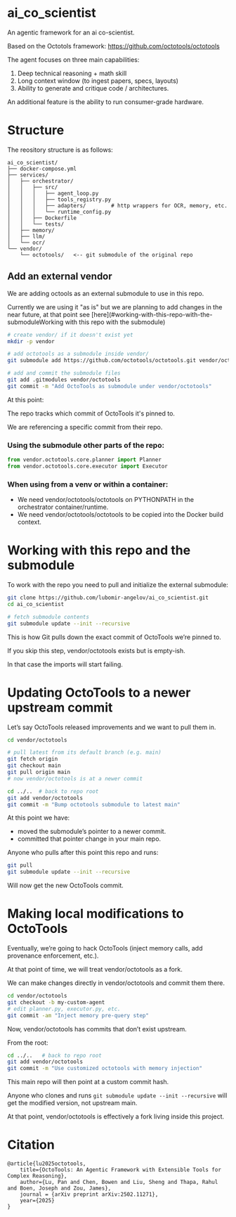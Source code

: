 # ai_co_scientist
An agentic framework for an ai co-scientist. 

Based on the Octotols framework: https://github.com/octotools/octotools

The agent focuses on three main capabilities: 
  1. Deep technical reasoning + math skill
  2. Long context window (to ingest papers, specs, layouts)
  3. Ability to generate and critique code / architectures.
  
An additional feature is the ability to run consumer-grade hardware.

# Structure
The reository structure is as follows:

```
ai_co_scientist/
├── docker-compose.yml
├── services/
│   ├── orchestrator/
│   │   ├── src/
│   │   │   ├── agent_loop.py
│   │   │   ├── tools_registry.py
│   │   │   ├── adapters/        # http wrappers for OCR, memory, etc.
│   │   │   └── runtime_config.py
│   │   ├── Dockerfile
│   │   └── tests/
│   ├── memory/
│   ├── llm/
│   └── ocr/
└── vendor/
    └── octotools/   <-- git submodule of the original repo
```

## Add an external vendor
We are adding octools as an external submodule to use in this repo. 

Currently we are using it "as is" but we are planning to add changes in the near future, at that point see [here](#working-with-this-repo-with-the-submoduleWorking with this repo with the submodule)

```bash
# create vendor/ if it doesn't exist yet
mkdir -p vendor

# add octotools as a submodule inside vendor/
git submodule add https://github.com/octotools/octotools.git vendor/octotools

# add and commit the submodule files
git add .gitmodules vendor/octotools
git commit -m "Add OctoTools as submodule under vendor/octotools"
```

At this point:

The repo tracks which commit of OctoTools it's pinned to.

We are referencing a specific commit from their repo.


### Using the submodule other parts of the repo:

```python
from vendor.octotools.core.planner import Planner
from vendor.octotools.core.executor import Executor
```


### When using from a venv or within a container:

- We need vendor/octotools/octotools on PYTHONPATH in the orchestrator container/runtime.
- We need vendor/octotools/octotools to be copied into the Docker build context.


# Working with this repo and the submodule

To work with the repo you need to pull and initialize the external submodule:

```bash
git clone https://github.com/lubomir-angelov/ai_co_scientist.git 
cd ai_co_scientist

# fetch submodule contents
git submodule update --init --recursive
```

This is how Git pulls down the exact commit of OctoTools we’re pinned to.

If you skip this step, vendor/octotools exists but is empty-ish. 

In that case the imports will start failing.

# Updating OctoTools to a newer upstream commit

Let’s say OctoTools released improvements and we want to pull them in.

```bash
cd vendor/octotools

# pull latest from its default branch (e.g. main)
git fetch origin
git checkout main
git pull origin main
# now vendor/octotools is at a newer commit

cd ../..  # back to repo root
git add vendor/octotools
git commit -m "Bump octotools submodule to latest main"
```

At this point we have: 

- moved the submodule’s pointer to a newer commit.
- committed that pointer change in your main repo.

Anyone who pulls after this point this repo and runs:

```bash
git pull
git submodule update --init --recursive
```

Will now get the new OctoTools commit.


# Making local modifications to OctoTools

Eventually, we’re going to hack OctoTools (inject memory calls, add provenance enforcement, etc.).

At that point of time, we will treat vendor/octotools as a fork.

We can make changes directly in vendor/octotools and commit them there.

```bash
cd vendor/octotools
git checkout -b my-custom-agent
# edit planner.py, executor.py, etc.
git commit -am "Inject memory pre-query step"
```


Now, vendor/octotools has commits that don’t exist upstream.

From the root:

```bash
cd ../..   # back to repo root
git add vendor/octotools
git commit -m "Use customized octotools with memory injection"
```

This main repo will then point at a custom commit hash. 

Anyone who clones and runs 
```git submodule update --init --recursive``` will get the modified version, not upstream main.

At that point, vendor/octotools is effectively a fork living inside this project.

# Citation

```
@article{lu2025octotools,
    title={OctoTools: An Agentic Framework with Extensible Tools for Complex Reasoning},
    author={Lu, Pan and Chen, Bowen and Liu, Sheng and Thapa, Rahul and Boen, Joseph and Zou, James},
    journal = {arXiv preprint arXiv:2502.11271},
    year={2025}
}
```
